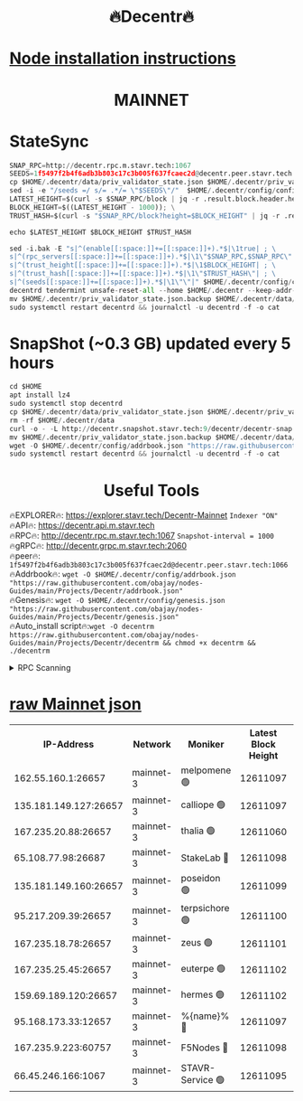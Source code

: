 <h1 align="center"> 🔥Decentr🔥</h1>

[Node installation instructions](https://github.com/obajay/nodes-Guides/tree/main/Projects/Decentr)
=
<h1 align="center"> MAINNET</h1>

# StateSync
```python
SNAP_RPC=http://decentr.rpc.m.stavr.tech:1067
SEEDS=1f5497f2b4f6adb3b803c17c3b005f637fcaec2d@decentr.peer.stavr.tech:1066
cp $HOME/.decentr/data/priv_validator_state.json $HOME/.decentr/priv_validator_state.json.backup
sed -i -e "/seeds =/ s/= .*/= \"$SEEDS\"/"  $HOME/.decentr/config/config.toml
LATEST_HEIGHT=$(curl -s $SNAP_RPC/block | jq -r .result.block.header.height); \
BLOCK_HEIGHT=$((LATEST_HEIGHT - 1000)); \
TRUST_HASH=$(curl -s "$SNAP_RPC/block?height=$BLOCK_HEIGHT" | jq -r .result.block_id.hash)

echo $LATEST_HEIGHT $BLOCK_HEIGHT $TRUST_HASH

sed -i.bak -E "s|^(enable[[:space:]]+=[[:space:]]+).*$|\1true| ; \
s|^(rpc_servers[[:space:]]+=[[:space:]]+).*$|\1\"$SNAP_RPC,$SNAP_RPC\"| ; \
s|^(trust_height[[:space:]]+=[[:space:]]+).*$|\1$BLOCK_HEIGHT| ; \
s|^(trust_hash[[:space:]]+=[[:space:]]+).*$|\1\"$TRUST_HASH\"| ; \
s|^(seeds[[:space:]]+=[[:space:]]+).*$|\1\"\"|" $HOME/.decentr/config/config.toml
decentrd tendermint unsafe-reset-all --home $HOME/.decentr --keep-addr-book
mv $HOME/.decentr/priv_validator_state.json.backup $HOME/.decentr/data/priv_validator_state.json
sudo systemctl restart decentrd && journalctl -u decentrd -f -o cat
```
# SnapShot (~0.3 GB) updated every 5 hours
```python
cd $HOME
apt install lz4
sudo systemctl stop decentrd
cp $HOME/.decentr/data/priv_validator_state.json $HOME/.decentr/priv_validator_state.json.backup
rm -rf $HOME/.decentr/data
curl -o - -L http://decentr.snapshot.stavr.tech:9/decentr/decentr-snap.tar.lz4 | lz4 -c -d - | tar -x -C $HOME/.decentr --strip-components 2
mv $HOME/.decentr/priv_validator_state.json.backup $HOME/.decentr/data/priv_validator_state.json
wget -O $HOME/.decentr/config/addrbook.json "https://raw.githubusercontent.com/obajay/nodes-Guides/main/Projects/Decentr/addrbook.json"
sudo systemctl restart decentrd && journalctl -u decentrd -f -o cat
```

 <h1 align="center"> Useful Tools</h1>

🔥EXPLORER🔥:     https://explorer.stavr.tech/Decentr-Mainnet        `Indexer "ON"` \
🔥API🔥:          https://decentr.api.m.stavr.tech \
🔥RPC🔥:          http://decentr.rpc.m.stavr.tech:1067              `Snapshot-interval = 1000` \
🔥gRPC🔥:         http://decentr.grpc.m.stavr.tech:2060 \
🔥peer🔥:         `1f5497f2b4f6adb3b803c17c3b005f637fcaec2d@decentr.peer.stavr.tech:1066` \
🔥Addrbook🔥:  `wget -O $HOME/.decentr/config/addrbook.json "https://raw.githubusercontent.com/obajay/nodes-Guides/main/Projects/Decentr/addrbook.json"` \
🔥Genesis🔥:  `wget -O $HOME/.decentr/config/genesis.json "https://raw.githubusercontent.com/obajay/nodes-Guides/main/Projects/Decentr/genesis.json"` \
🔥Auto_install script🔥:`wget -O decentrm https://raw.githubusercontent.com/obajay/nodes-Guides/main/Projects/Decentr/decentrm && chmod +x decentrm && ./decentrm`

<details>
<summary>RPC Scanning</summary>

<h2 align="center"> We scan nodes in real time every 4 hours. And we provide the final result of RPC endpoints.
We cannot influence the operation of these nodes in any way. </h2>


```python
If Voting Power is higher than 0 --> then the Node is a validator of the network and may be subject to attack and be a potential threat to the chain.
```
```python
We marked such validators with a red symbol
```

</details>

[raw Mainnet json](https://rpc-check.decentrm.stavr.tech/decentrm/rpc-decentrm-result.json)
=



<table><tr><th>IP-Address</th><th>Network</th><th>Moniker</th><th>Latest Block Height</th><th>Earliest Block Height</th><th>Catching Up</th><th>Tx Index</th><th>Voting Power</th><th>Scan Time</th></tr><tr><td>162.55.160.1:26657</td><td>mainnet-3</td><td>melpomene 🟢</td><td>12611097</td><td>1688950</td><td>False</td><td>on</td><td>0</td><td>2024-01-27T01:48:19.007452032UTC</td></tr><tr><td>135.181.149.127:26657</td><td>mainnet-3</td><td>calliope 🟢</td><td>12611097</td><td>1688950</td><td>False</td><td>on</td><td>0</td><td>2024-01-27T01:48:21.397474871UTC</td></tr><tr><td>167.235.20.88:26657</td><td>mainnet-3</td><td>thalia 🟢</td><td>12611060</td><td>1688950</td><td>False</td><td>on</td><td>0</td><td>2024-01-27T01:48:27.177893407UTC</td></tr><tr><td>65.108.77.98:26687</td><td>mainnet-3</td><td>StakeLab 🔴</td><td>12611098</td><td>1688950</td><td>False</td><td>on</td><td>5409399</td><td>2024-01-27T01:48:27.623218010UTC</td></tr><tr><td>135.181.149.160:26657</td><td>mainnet-3</td><td>poseidon 🟢</td><td>12611099</td><td>1688950</td><td>False</td><td>on</td><td>0</td><td>2024-01-27T01:48:32.416439720UTC</td></tr><tr><td>95.217.209.39:26657</td><td>mainnet-3</td><td>terpsichore 🟢</td><td>12611100</td><td>1688950</td><td>False</td><td>on</td><td>0</td><td>2024-01-27T01:48:38.946339275UTC</td></tr><tr><td>167.235.18.78:26657</td><td>mainnet-3</td><td>zeus 🟢</td><td>12611101</td><td>1688950</td><td>False</td><td>on</td><td>0</td><td>2024-01-27T01:48:43.370604877UTC</td></tr><tr><td>167.235.25.45:26657</td><td>mainnet-3</td><td>euterpe 🟢</td><td>12611102</td><td>1688950</td><td>False</td><td>on</td><td>0</td><td>2024-01-27T01:48:45.633971354UTC</td></tr><tr><td>159.69.189.120:26657</td><td>mainnet-3</td><td>hermes 🟢</td><td>12611102</td><td>1688950</td><td>False</td><td>on</td><td>0</td><td>2024-01-27T01:48:47.988052230UTC</td></tr><tr><td>95.168.173.33:12657</td><td>mainnet-3</td><td>%{name}% 🔴</td><td>12611097</td><td>8964001</td><td>False</td><td>on</td><td>4176595</td><td>2024-01-27T01:48:22.525095204UTC</td></tr><tr><td>167.235.9.223:60757</td><td>mainnet-3</td><td>F5Nodes 🔴</td><td>12611098</td><td>12380001</td><td>False</td><td>off</td><td>562</td><td>2024-01-27T01:48:22.847323530UTC</td></tr><tr><td>66.45.246.166:1067</td><td>mainnet-3</td><td>STAVR-Service 🟢</td><td>12611095</td><td>12609001</td><td>False</td><td>on</td><td>0</td><td>2024-01-27T01:48:21.945225312UTC</td></tr></table>